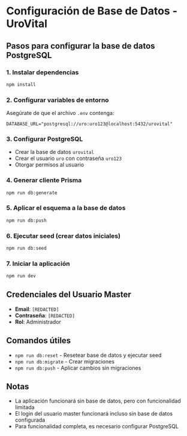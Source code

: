 # Configuración de Base de Datos - UroVital

## Pasos para configurar la base de datos PostgreSQL

### 1. Instalar dependencias
```bash
npm install
```

### 2. Configurar variables de entorno
Asegúrate de que el archivo `.env` contenga:
```
DATABASE_URL="postgresql://uro:uro123@localhost:5432/urovital"
```

### 3. Configurar PostgreSQL
- Crear la base de datos `urovital`
- Crear el usuario `uro` con contraseña `uro123`
- Otorgar permisos al usuario

### 4. Generar cliente Prisma
```bash
npm run db:generate
```

### 5. Aplicar el esquema a la base de datos
```bash
npm run db:push
```

### 6. Ejecutar seed (crear datos iniciales)
```bash
npm run db:seed
```

### 7. Iniciar la aplicación
```bash
npm run dev
```

## Credenciales del Usuario Master

- **Email**: `[REDACTED]`
- **Contraseña**: `[REDACTED]`
- **Rol**: Administrador

## Comandos útiles

- `npm run db:reset` - Resetear base de datos y ejecutar seed
- `npm run db:migrate` - Crear migraciones
- `npm run db:push` - Aplicar cambios sin migraciones

## Notas

- La aplicación funcionará sin base de datos, pero con funcionalidad limitada
- El login del usuario master funcionará incluso sin base de datos configurada
- Para funcionalidad completa, es necesario configurar PostgreSQL
